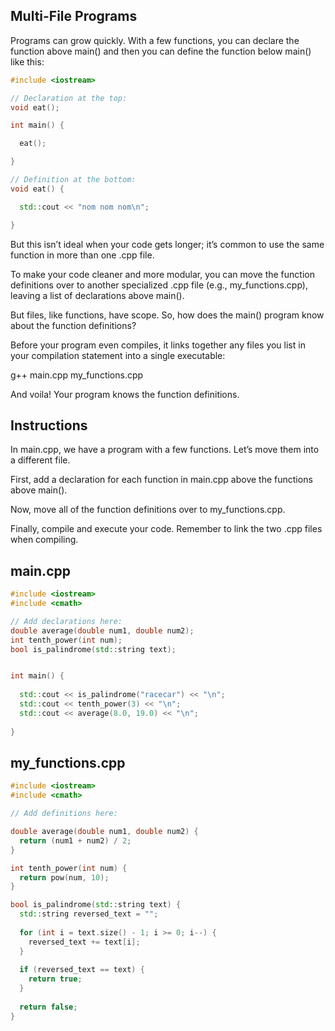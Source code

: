 ## Multi-File Programs

Programs can grow quickly. With a few functions, you can declare the function above main() and then you can define the function below main() like this:
```c++
#include <iostream>

// Declaration at the top:
void eat();

int main() {

  eat();

}

// Definition at the bottom:
void eat() {

  std::cout << "nom nom nom\n";

}
```
But this isn’t ideal when your code gets longer; it’s common to use the same function in more than one .cpp file.

To make your code cleaner and more modular, you can move the function definitions over to another specialized .cpp file (e.g., my_functions.cpp), leaving a list of declarations above main().

But files, like functions, have scope. So, how does the main() program know about the function definitions?

Before your program even compiles, it links together any files you list in your compilation statement into a single executable:

g++ main.cpp my_functions.cpp

And voila! Your program knows the function definitions.

## Instructions

In main.cpp, we have a program with a few functions. Let’s move them into a different file.

First, add a declaration for each function in main.cpp above the functions above main().

Now, move all of the function definitions over to my_functions.cpp.

Finally, compile and execute your code. Remember to link the two .cpp files when compiling.

## main.cpp
```c++
#include <iostream>
#include <cmath>

// Add declarations here:
double average(double num1, double num2);
int tenth_power(int num);
bool is_palindrome(std::string text);


int main() {
  
  std::cout << is_palindrome("racecar") << "\n";
  std::cout << tenth_power(3) << "\n";
  std::cout << average(8.0, 19.0) << "\n";
  
}
```
## my_functions.cpp
```c++
#include <iostream>
#include <cmath>

// Add definitions here:

double average(double num1, double num2) {
  return (num1 + num2) / 2;
}

int tenth_power(int num) {
  return pow(num, 10);
}

bool is_palindrome(std::string text) {
  std::string reversed_text = "";
  
  for (int i = text.size() - 1; i >= 0; i--) {
    reversed_text += text[i];
  }
  
  if (reversed_text == text) {
    return true;
  }
  
  return false;
}
```
